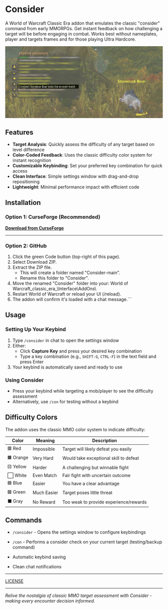 # Consider

A World of Warcraft Classic Era addon that emulates the classic "consider" command from early MMORPGs. Get instant feedback on how challenging a target will be before engaging in combat.  Works best without nameplates, player and targets frames and for those playing Ultra Hardcore.

<img src="https://raw.githubusercontent.com/seathasky/Consider/refs/heads/main/img/betterexample.png" alt="Consider examples">



## Features

- **Target Analysis**: Quickly assess the difficulty of any target based on level difference
- **Color-Coded Feedback**: Uses the classic difficulty color system for instant recognition
- **Customizable Keybinding**: Set your preferred key combination for quick access
- **Clean Interface**: Simple settings window with drag-and-drop repositioning
- **Lightweight**: Minimal performance impact with efficient code

## Installation

### Option 1: CurseForge (Recommended)
[**Download from CurseForge**](https://www.curseforge.com/wow/addons/consider)

---

### Option 2: GitHub

1. Click the green Code button (top-right of this page).
2. Select Download ZIP.
3. Extract the ZIP file.
   - This will create a folder named "Consider-main".
   - Rename this folder to "Consider".
4. Move the renamed "Consider" folder into your:
   World of Warcraft\_classic_era_\Interface\AddOns\
5. Restart World of Warcraft or reload your UI (/reload).
6. The addon will confirm it's loaded with a chat message.```



## Usage

### Setting Up Your Keybind
1. Type `/consider` in chat to open the settings window
2. Either:
   - Click **Capture Key** and press your desired key combination
   - Type a key combination (e.g., `SHIFT-G`, `CTRL-F`) in the text field and press Enter
3. Your keybind is automatically saved and ready to use

### Using Consider
- Press your keybind while targeting a mob/player to see the difficulty assessment
- Alternatively, use `/con` for testing without a keybind

## Difficulty Colors

The addon uses the classic MMO color system to indicate difficulty:

| Color | Meaning      | Description |
|-------|--------------|-------------|
| 🟥 Red    | Impossible | Target will likely defeat you easily |
| 🟧 Orange | Very Hard  | Would take exceptional skill to defeat |
| 🟨 Yellow | Harder     | A challenging but winnable fight |
| ⬜ White  | Even Match | Fair fight with uncertain outcome |
| 🟦 Blue   | Easier     | You have a clear advantage |
| 🟩 Green  | Much Easier| Target poses little threat |
| ⬛ Gray   | No Reward  | Too weak to provide experience/rewards |



## Commands

- `/consider` - Opens the settings window to configure keybindings
- `/con` - Performs a consider check on your current target (testing/backup command)

- Automatic keybind saving
- Clean chat notifications

---

[LICENSE](https://raw.githubusercontent.com/seathasky/Consider/main/LICENSE)

---

*Relive the nostalgia of classic MMO target assessment with Consider - making every encounter decision informed.*
